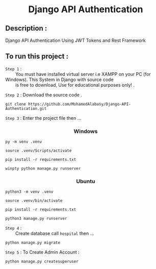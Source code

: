 <h1 align="center"> Django API Authentication </h1>

## Description :  
Django API Authentication Using JWT Tokens and Rest Framework

## To run this project :   

`Step 1` :  
&nbsp; &nbsp; &nbsp; &nbsp; You must have installed virtual server i.e XAMPP on your PC (for Windows). This System in Django with source code   
&nbsp; &nbsp; &nbsp; &nbsp; is free to download, Use for educational purposes only! .  

`Step 2` :  Download the source code .
```
git clone https://github.com/MohamedAlabasy/Django-API-Authentication.git
```


`Step 3` :  Enter the project file then ...
<h3 align="center"> Windows </h3>

```
py -m venv .venv
```
```
source .venv/Scripts/activate
```
```
pip install -r requirements.txt
```
```
winpty python manage.py runserver
```
<h3 align="center"> Ubuntu </h3>

```
python3 -m venv .venv
```
```
source .venv/bin/activate
```
```
pip install -r requirements.txt
```
```
python3 manage.py runserver
```

`Step 4` :  
&nbsp; &nbsp; &nbsp; &nbsp; Create database call `hospital` then ...
```
python manage.py migrate
```
`Step 5` :  To Create Admin Account : 
```
python manage.py createsuperuser
```
